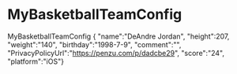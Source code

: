 # MyBasketballTeamConfig
MyBasketballTeamConfig { "name":"DeAndre Jordan", "height":207, "weight":"140", "birthday":"1998-7-9", "comment":"", "PrivacyPolicyUrl":"https://penzu.com/p/dadcbe29", "score":"24", "platform":"iOS"}
